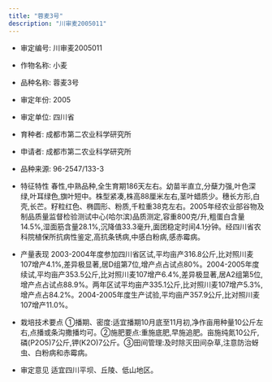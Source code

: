 ```yaml
---
title: "蓉麦3号"
description: "川审麦2005011"
---
```

* 审定编号:  川审麦2005011

*  作物名称:  小麦

*  品种名称:  蓉麦3号

*  审定年份:  2005

*  审定单位:  四川省

* 育种者:  成都市第二农业科学研究所

*  申请者:  成都市第二农业科学研究所

*  品种来源:  96-2547/133-3

*  特征特性
春性,中熟品种,全生育期186天左右。幼苗半直立,分蘖力强,叶色深绿,叶耳绿色,旗叶短中。株型紧凑,株高88厘米左右,茎叶蜡质少。穗长方形,白壳,长芒。籽粒红色、椭圆形、粉质,千粒重38克左右。2005年经农业部谷物及制品质量监督检验测试中心(哈尔滨)品质测定,容重800克/升,粗蛋白含量14.5%,湿面筋含量28.1%,沉降值33.3毫升,面团稳定时间4.1分钟。经四川省农科院植保所抗病性鉴定,高抗条锈病,中感白粉病,感赤霉病。

*  产量表现
2003-2004年度参加四川省区试,平均亩产316.8公斤,比对照川麦107增产4.1%,差异极显著,居D组第7位,增产点占试点80%。2004-2005年度续试,平均亩产353.5公斤,比对照川麦107增产6.4%,差异极显著,居A2组第5位,增产点占试点88.9%。两年区试平均亩产335.1公斤,比对照川麦107增产5.3%,增产点占84.2%。2004-2005年度生产试验,平均亩产357.9公斤,比对照川麦107增产11.0%。

*  栽培技术要点
①播期、密度:适宜播期10月底至11月初,净作亩用种量10公斤左右,点播或条沟撒播均可。②施肥要点:重施底肥,早施追肥。亩施纯氮10公斤,磷(P2O5)7公斤,钾(K2O)7公斤。③田间管理:及时除灭田间杂草,注意防治蚜虫、白粉病和赤霉病。

*  审定意见
适宜四川平坝、丘陵、低山地区。
